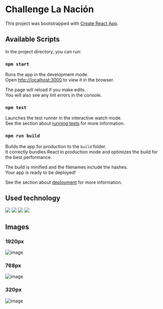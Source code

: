 # Challenge La Nación

This project was bootstrapped with [Create React App](https://github.com/facebook/create-react-app).

## Available Scripts

In the project directory, you can run:

### `npm start`

Runs the app in the development mode.\
Open [http://localhost:3000](http://localhost:3000) to view it in the browser.

The page will reload if you make edits.\
You will also see any lint errors in the console.

### `npm test`

Launches the test runner in the interactive watch mode.\
See the section about [running tests](https://facebook.github.io/create-react-app/docs/running-tests) for more information.

### `npm run build`

Builds the app for production to the `build` folder.\
It correctly bundles React in production mode and optimizes the build for the best performance.

The build is minified and the filenames include the hashes.\
Your app is ready to be deployed!

See the section about [deployment](https://facebook.github.io/create-react-app/docs/deployment) for more information.

## Used technology

<a><img src="https://img.shields.io/badge/react%20-%23007ACC.svg?&style=for-the-badge&logo=react&logoColor=white"/>
</a> 
<a><img src="https://img.shields.io/badge/html5%20-%23F7DF1E.svg?&style=for-the-badge&logo=html5&logoColor=white"/>
</a> 
<a><img src="https://sass.shields.io/badge/angular%20-%23DD0031.svg?&style=for-the-badge&logo=scss&logoColor=white"/>
</a> 
<a><img src="https://img.shields.io/badge/css3%20-%231572B6.svg?&style=for-the-badge&logo=css3&logoColor=white"/>
</a> 

## Images
### 1920px
![image](https://user-images.githubusercontent.com/37596403/138694176-02a80485-6fe4-418e-80c8-d9b2f4c65c85.png)
### 768px
![image](https://user-images.githubusercontent.com/37596403/138693934-85a42ab1-6c38-40d5-81df-66089e28bdfd.png)
### 320px
![image](https://user-images.githubusercontent.com/37596403/138693985-d69fbfd5-beb7-4626-9ff8-808788fc8f70.png)

